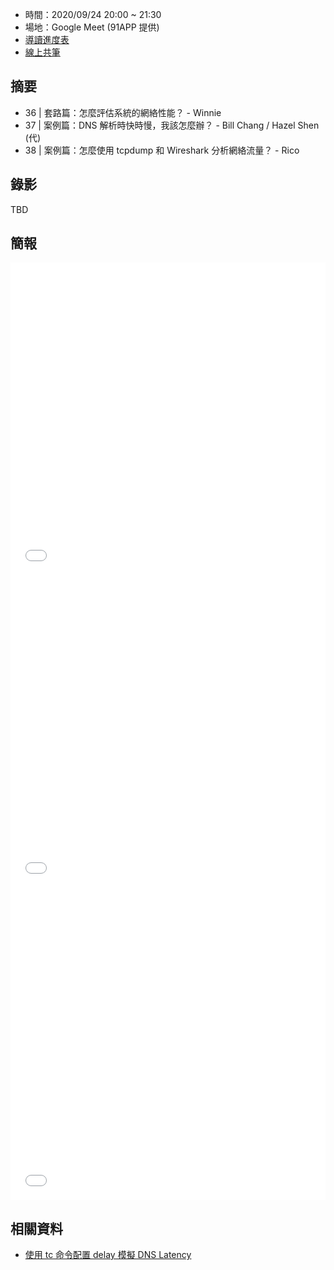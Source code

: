 
* 時間：2020/09/24 20:00 ~ 21:30
* 場地：Google Meet (91APP 提供)
* [導讀進度表](https://lds.guru/9tzsrm)
* [線上共筆](https://hackmd.io/587511NARCGKBqM7aHn4Kg)

## 摘要

* 36 | 套路篇：怎麼評估系統的網絡性能？ - Winnie
* 37 | 案例篇：DNS 解析時快時慢，我該怎麼辦？ - Bill Chang / Hazel Shen (代)
* 38 | 案例篇：怎麼使用 tcpdump 和 Wireshark 分析網絡流量？ - Rico

## 錄影

TBD

## 簡報

<embed src="/pdf/Linux/36_evaluate_network_performance.pdf" type="application/pdf" width="100%" height="500px" />
<embed src="/pdf/Linux/37_DNS-Resolution.pdf" type="application/pdf" width="100%" height="500px" />
<embed src="/pdf/Linux/38_use_tcpdump_Wireshark.pdf" type="application/pdf" width="100%" height="500px" />

## 相關資料

* [使用 tc 命令配置 delay 模擬 DNS Latency](http://arthurchiao.art/blog/dns-practice-zh/)